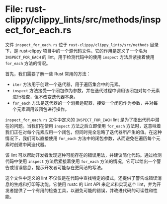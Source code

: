 # File: rust-clippy/clippy_lints/src/methods/inspect_for_each.rs

文件 `inspect_for_each.rs` 位于 `rust-clippy/clippy_lints/src/methods` 目录下，是 rust-clippy 项目中的一个源代码文件。它的作用是定义了一个名为 `INSPECT_FOR_EACH` 的 lint，用于检测代码中的使用 `inspect` 方法后紧接着使用 `for_each` 方法的情况。

首先，我们需要了解一些 Rust 常用的方法：

- `iter` 方法用于创建一个迭代器，用于遍历集合中的元素。
- `inspect` 方法接受一个闭包作为参数，并在迭代过程中调用该闭包对每个元素进行检查，但不改变迭代器本身。
- `for_each` 方法是迭代器的一个消费适配器，接受一个闭包作为参数，并对每个元素调用该闭包进行操作。

`inspect_for_each.rs` 文件中定义的 `INSPECT_FOR_EACH` lint 是为了指出代码中潜在的问题。当我们在使用 `inspect` 方法之后立即使用 `for_each` 方法时，这意味着我们正在对每个元素应用一个闭包，但同时完全忽略了迭代器所产生的值。在这种情况下，我们可以直接使用 `for_each` 方法中的闭包参数，从而避免在遍历每个元素时创建中间迭代器。

该 lint 可以帮助开发者发现这种可能存在的错误用法，并建议简化代码。通过检测代码中使用 `inspect` 方法后紧接着使用 `for_each` 方法的情况，它可以给出一个警告或错误信息，提示开发者可能存在更简洁的写法。

这个文件中定义的 lint 不仅仅是在代码中查找特定的模式，还提供了警告或错误消息的生成和打印等功能。它使用 rustc 的 Lint API 来定义和实现这个 lint，并为开发者提供了一个有用的检查工具，以避免可能的错误，并改进代码的可读性和性能。

